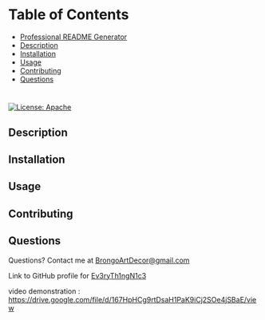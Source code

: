 
  # Table of Contents

  * [Professional README Generator](#professional-readme-generator)
  * [Description](#description)
  * [Installation](#innodestallation)
  * [Usage](#usage)
  * [Contributing](#contributing)
  * [Questions](#questions)
  
  # 
  [![License: Apache](https://img.shields.io/badge/License-Apache-yellow.svg)](https://opensource.org/license/Apache)
  
  ## Description
  
  
  ## Installation
  
  
  ## Usage 
  
  

  ## Contributing

  
  
  ## Questions
  
  Questions? Contact me at [BrongoArtDecor@gmail.com](mailto:BrongoArtDecor@gmail.com)
  
  Link to GitHub profile for [Ev3ryTh1ngN1c3](https://github.com/Ev3ryTh1ngN1c3)


 video demonstration : https://drive.google.com/file/d/167HpHCg9rtDsaH1PaK9iCj2SOe4jSBaE/view
  
  
